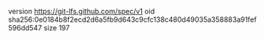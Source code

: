 version https://git-lfs.github.com/spec/v1
oid sha256:0e0184b8f2ecd2d6a5fb9d643c9cfc138c480d49035a358883a91fef596dd547
size 197
